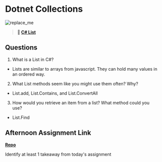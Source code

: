 # Dotnet Collections

![replace_me](https://codeworks.blob.core.windows.net/public/assets/img/illustrations/placeholder.svg)

> **📖 [C# List](https://codeworksacademy.com/fs-student-guide/resources/wk10/02-List-Methods)**

## Questions

1. What is a List in C#?
 - Lists are similar to arrays from javascript. They can hold many values in an ordered way.
2. What List methods seem like you might use them often? Why?
 - List.add, List.Contains, and List.ConvertAll
3. How would you retrieve an item from a list? What method could you use?
 - List.Find
## Afternoon Assignment Link

**[Repo](https://github.com/clear/<ASSIGNMENT_REPO>)**

Identify at least 1 takeaway from today's assignment
